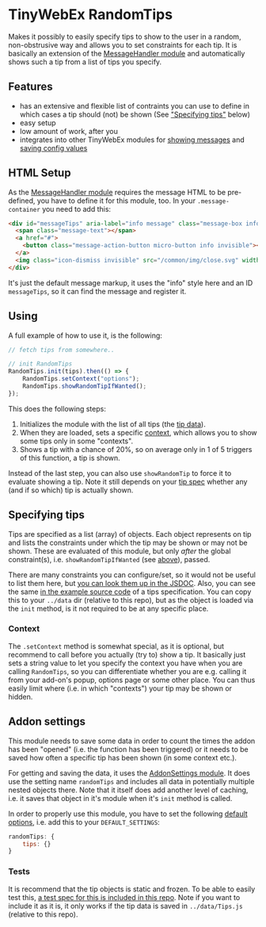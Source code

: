 # TinyWebEx RandomTips

Makes it possibly to easily specify tips to show to the user in a random, non-obstrusive way and allows you to set constraints for each tip.
It is basically an extension of the [MessageHandler module](../MessageHandler) and automatically shows such a tip from a list of tips you specify.

## Features

* has an extensive and flexible list of contraints you can use to define in which cases a tip should (not) be shown (See ["Specifying tips"](#specifying-tips) below)
* easy setup
* low amount of work, after you 
* integrates into other TinyWebEx modules for [showing messages](#html-setup) and [saving config values](#addon-settings)

## HTML Setup

As the [MessageHandler module](../MessageHandler) requires the message HTML to be pre-defined, you have to define it for this module, too. In your `.message-container` you need to add this:

```html
<div id="messageTips" aria-label="info message" class="message-box info invisible fade-hide">
  <span class="message-text"></span>
  <a href="#">
    <button class="message-action-button micro-button info invisible"></button>
  </a>
  <img class="icon-dismiss invisible" src="/common/img/close.svg" width="24" height="24" tabindex="0" data-i18n data-i18n-aria-label="__MSG_dismissIconDescription__"></span>
</div>
```

It's just the default message markup, it uses the "info" style here and an ID `messageTips`, so it can find the message and register it.

## Using

A full example of how to use it, is the following:

```js
// fetch tips from somewhere..

// init RandomTips
RandomTips.init(tips).then(() => {
    RandomTips.setContext("options");
    RandomTips.showRandomTipIfWanted();
});
```

This does the following steps:
1. Initializes the module with the list of all tips (the [tip data](#specifying-tips)).
2. When they are loaded, sets a specific [context](#context), which allows you to show some tips only in some "contexts".
3. Shows a tip with a chance of 20%, so on average only in 1 of 5 triggers of this function, a tip is shown.

Instead of the last step, you can also use `showRandomTip` to force it to evaluate showing a tip. Note it still depends on your [tip spec](#specifying-tips) whether any (and if so which) tip is actually shown. 

## Specifying tips

Tips are specified as a list (array) of objects. Each object represents on tip and lists the constraints under which the tip may be shown or may not be shown. These are evaluated of this module, but only _after_ the global constraint(s), i.e. `showRandomTipIfWanted` (see [above](#using)), passed.

There are many constraints you can configure/set, so it would not be useful to list them here, but [you can look them up in the JSDOC](https://tinywebex.github.io/RandomTips/global.html#TipObject). Also, you can see the same [in the example source code](examples/Tips.js) of a tips specification. You can copy this to your `../data` dir (relative to this repo), but as the object is loaded via the `init` method, is it not required to be at any specific place.

### Context

The `.setContext` method is somewhat special, as it is optional, but recommend to call before you actually (try to) show a tip. It basically just sets a string value to let you specify the context you have when you are calling `RandomTips`, so you can differentiate whether you are e.g. calling it from your add-on's popup, options page or some other place.
You can thus easily limit where (i.e. in which "contexts") your tip may be shown or hidden.

## Addon settings

This module needs to save some data in order to count the times the addon has been "opened" (i.e. the function has been triggered) or it needs to be saved how often a specific tip has been shown (in some context etc.).

For getting and saving the data, it uses the [AddonSettings module](h../AddonSettings).
It does use the setting name `randomTips` and includes all data in potentially multiple nested objects there.
Note that it itself does add another level of caching, i.e. it saves that object in it's module when it's `init` method is called.

In order to properly use this module, you have to set the following [default options](../AddonSettings#setup-default-value-store), i.e. add this to your `DEFAULT_SETTINGS`:
```js
randomTips: {
    tips: {}
}
```

### Tests

It is recommend that the tip objects is static and frozen. To be able to easily test this, [a test spec for this is included in this repo](./tests/dataTest/tips.test.js). Note if you want to include it as it is, it only works if the tip data is saved in `../data/Tips.js` (relative to this repo).
